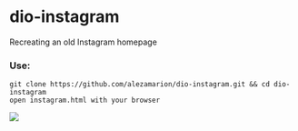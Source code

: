 # dio-instagram

Recreating an old Instagram homepage

### Use:
```
git clone https://github.com/alezamarion/dio-instagram.git && cd dio-instagram
open instagram.html with your browser
```

<img src="https://alezamarion.github.io/dio-instagram/img/page.png">


